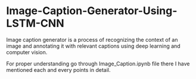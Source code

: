 # Image-Caption-Generator-Using-LSTM-CNN
Image caption generator is a process of recognizing the context of an image and annotating it with relevant captions using deep learning and computer vision.

For proper understanding go through Image_Caption.ipynb file there I have mentioned each and every points in detail. 
